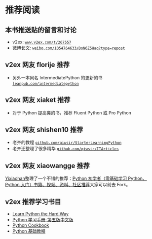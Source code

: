 # 推荐阅读

## 本书推送贴的留言和讨论

*   v2ex: [`www.v2ex.com/t/267557`](http://www.v2ex.com/t/267557)
*   微博长文: [`weibo.com/1054764633/DoN6Z5Haq?type=repost`](http://weibo.com/1054764633/DoN6Z5Haq?type=repost)

## v2ex 网友 florije 推荐

*   另外一本同名 IntermediatePython 的更新的书 [`leanpub.com/intermediatepython`](https://leanpub.com/intermediatepython)

## v2ex 网友 xiaket 推荐

*   对于 Python 提高类的书，推荐 Fluent Python 或 Pro Python

## v2ex 网友 shishen10 推荐

*   老齐的教程 [`github.com/qiwsir/StarterLearningPython`](https://github.com/qiwsir/StarterLearningPython)
*   老齐还整理了很多精华 [`github.com/qiwsir/ITArticles`](https://github.com/qiwsir/ITArticles)

## v2ex 网友 xiaowangge 推荐

[Yixiaohan](https://github.com/Yixiaohan)整理了一个不错的推荐：[Python 初学者（零基础学习 Python、Python 入门）书籍、视频、资料、社区推荐](https://github.com/Yixiaohan/codeparkshare)大家可以前去 Fork。

## v2ex 推荐学习书目

*   [Learn Python the Hard Way](http://learn-python-the-hard-way-zh_cn-translation.readthedocs.org/en/1.0/)
*   [Python 学习手册-第五版中文版](https://www.gitbook.com/book/yulongjun/learning-python-in-chinese/details)
*   [Python Cookbook](http://python3-cookbook.readthedocs.org/zh_CN/latest/)
*   [Python 基础教程](https://book.douban.com/subject/4866934/)
